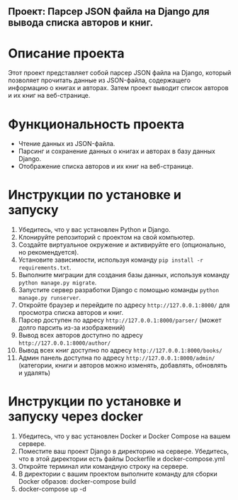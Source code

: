 ## Проект: Парсер JSON файла на Django для вывода списка авторов и книг.

# Описание проекта

Этот проект представляет собой парсер JSON файла на Django, который позволяет прочитать данные из JSON-файла, содержащего информацию о книгах и авторах. Затем проект выводит список авторов и их книг на веб-странице.

# Функциональность проекта

- Чтение данных из JSON-файла.
- Парсинг и сохранение данных о книгах и авторах в базу данных Django.
- Отображение списка авторов и их книг на веб-странице.

# Инструкции по установке и запуску

1. Убедитесь, что у вас установлен Python и Django.
2. Клонируйте репозиторий с проектом на свой компьютер.
3. Создайте виртуальное окружение и активируйте его (опционально, но рекомендуется).
4. Установите зависимости, используя команду `pip install -r requirements.txt`.
5. Выполните миграции для создания базы данных, используя команду `python manage.py migrate`.
6. Запустите сервер разработки Django с помощью команды `python manage.py runserver`.
7. Откройте браузер и перейдите по адресу `http://127.0.0.1:8000/` для просмотра списка авторов и книг.
8. Парсер доступен по адресу `http://127.0.0.1:8000/parser/` (может долго парсить из-за изображений)
9. Вывод всех авторов доступно по адресу `http://127.0.0.1:8000/author/`
10. Вывод всех книг доступно по адресу `http://127.0.0.1:8000/books/`
11. Админ панель доступна по адресу `http://127.0.0.1:8000/admin/` (категории, книги и авторов можно изменять, добавлять, обновлять и удалять)

# Инструкции по установке и запуску через docker
1. Убедитесь, что у вас установлен Docker и Docker Compose на вашем сервере.
2. Поместите ваш проект Django в директорию на сервере. Убедитесь, что в этой директории есть файлы Dockerfile и docker-compose.yml
3. Откройте терминал или командную строку на сервере.
4. В директории с вашим проектом выполните команду для сборки Docker образов: docker-compose build
5. docker-compose up -d


